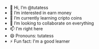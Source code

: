 - 👋 Hi, I’m @tutatess
- 👀 I’m interested in earn money
- 🌱 I’m currently learning cripto coins
- 💞️ I’m looking to collaborate on everything
- 📫 I'm right here
- 😄 Pronouns: tutatess
- ⚡ Fun fact: I'm a good learner

<!---
tutatess/tutatess is a ✨ special ✨ repository because its `README.md` (this file) appears on your GitHub profile.
You can click the Preview link to take a look at your changes.
--->

